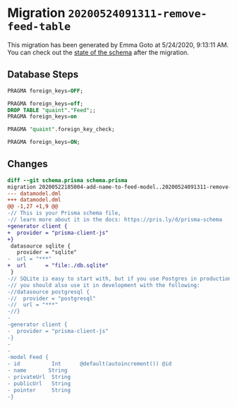 # Migration `20200524091311-remove-feed-table`

This migration has been generated by Emma Goto at 5/24/2020, 9:13:11 AM.
You can check out the [state of the schema](./schema.prisma) after the migration.

## Database Steps

```sql
PRAGMA foreign_keys=OFF;

PRAGMA foreign_keys=off;
DROP TABLE "quaint"."Feed";;
PRAGMA foreign_keys=on

PRAGMA "quaint".foreign_key_check;

PRAGMA foreign_keys=ON;
```

## Changes

```diff
diff --git schema.prisma schema.prisma
migration 20200522185004-add-name-to-feed-model..20200524091311-remove-feed-table
--- datamodel.dml
+++ datamodel.dml
@@ -1,27 +1,9 @@
-// This is your Prisma schema file,
-// learn more about it in the docs: https://pris.ly/d/prisma-schema
+generator client {
+  provider = "prisma-client-js"
+}
 datasource sqlite {
   provider = "sqlite"
-  url = "***"
+  url      = "file:./db.sqlite"
 }
-// SQLite is easy to start with, but if you use Postgres in production
-// you should also use it in development with the following:
-//datasource postgresql {
-//  provider = "postgresql"
-//  url = "***"
-//}
-
-generator client {
-  provider = "prisma-client-js"
-}
-
-
-model Feed {
- id          Int      @default(autoincrement()) @id
- name       String
- privateUrl  String
- publicUrl   String
- pointer     String
-}
```
